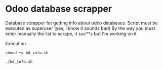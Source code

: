 # Odoo database scrapper

Database scrapper fot getting info about odoo databases. Script must be executed as superuser (yes, i know it sounds bad)
By the way you must enter manually the list to scrape, it suc**s but i'm working on it 


Execution

```
chmod +x bd_info.sh
```

```
./bd_info.sh
```
